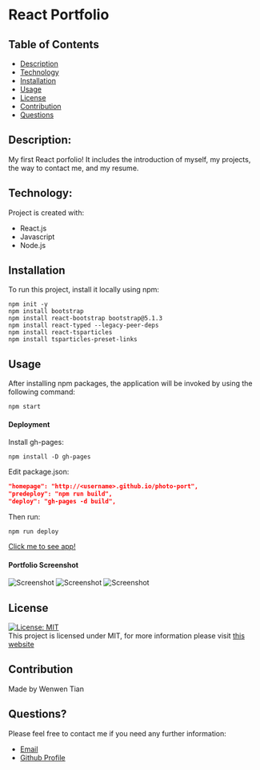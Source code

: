 # React Portfolio

## Table of Contents

- [Description](#description)
- [Technology](#Technology)
- [Installation](#installation)
- [Usage](#usage)
- [License](#license)
- [Contribution](#contribution)
- [Questions](#questions)

## Description:

My first React porfolio! It includes the introduction of myself, my projects, the way to contact me, and my resume.

## Technology:

Project is created with:

- React.js
- Javascript
- Node.js

## Installation

To run this project, install it locally using npm:

```
npm init -y
npm install bootstrap
npm install react-bootstrap bootstrap@5.1.3
npm install react-typed --legacy-peer-deps
npm install react-tsparticles
npm install tsparticles-preset-links
```

## Usage

After installing npm packages, the application will be invoked by using the following command:

```
npm start
```

#### Deployment

Install gh-pages:

```
npm install -D gh-pages
```

Edit package.json:

```json
"homepage": "http://<username>.github.io/photo-port",
"predeploy": "npm run build",
"deploy": "gh-pages -d build",
```

Then run:

```
npm run deploy
```

[Click me to see app!](https://joce1ynn.github.io/portfolio-React/)

#### Portfolio Screenshot

![Screenshot](/assets/images/ET-1.png)
![Screenshot](/assets/images/ET-2.png)
![Screenshot](/assets/images/ET-3.png)

## License

[![License: MIT](https://img.shields.io/badge/License-MIT-yellow.svg)](https://opensource.org/licenses/MIT) <br>
This project is licensed under MIT, for more information please visit [this website](https://opensource.org/licenses/MIT)

## Contribution

Made by Wenwen Tian

## Questions?

Please feel free to contact me if you need any further information:

- [Email](wwtian9@gmail.com)
- [Github Profile](https://github.com/joce1ynn)
